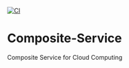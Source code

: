 [![CI](https://github.com/Lhy121125/Composite-Service/actions/workflows/main.yml/badge.svg)](https://github.com/Lhy121125/Composite-Service/actions/workflows/main.yml)

# Composite-Service
Composite Service for Cloud Computing
